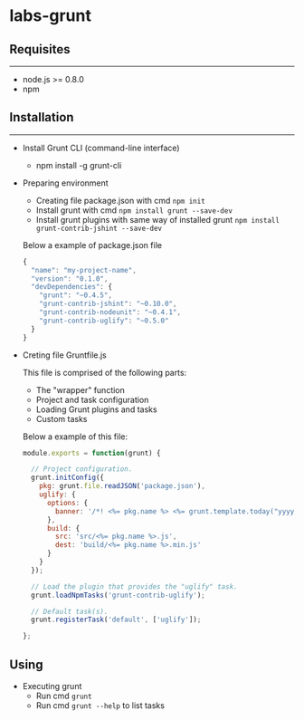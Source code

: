 # labs-grunt

## Requisites
---
- node.js >= 0.8.0
- npm


## Installation
---
* Install Grunt CLI (command-line interface)
  * npm install -g grunt-cli


* Preparing environment
  * Creating file package.json with cmd `npm init`
  * Install grunt with cmd `npm install grunt --save-dev`
  * Install grunt plugins with same way of installed grunt `npm install grunt-contrib-jshint --save-dev`

  Below a example of package.json file
  ```javascript
  {
    "name": "my-project-name",
    "version": "0.1.0",
    "devDependencies": {
      "grunt": "~0.4.5",
      "grunt-contrib-jshint": "~0.10.0",
      "grunt-contrib-nodeunit": "~0.4.1",
      "grunt-contrib-uglify": "~0.5.0"
    }
  }
  ```

* Creting file Gruntfile.js

  This file is comprised of the following parts:

  * The "wrapper" function
  * Project and task configuration
  * Loading Grunt plugins and tasks
  * Custom tasks

  Below a example of this file:

  ```javascript
  module.exports = function(grunt) {

    // Project configuration.
    grunt.initConfig({
      pkg: grunt.file.readJSON('package.json'),
      uglify: {
        options: {
          banner: '/*! <%= pkg.name %> <%= grunt.template.today("yyyy-mm-dd") %> */\n'
        },
        build: {
          src: 'src/<%= pkg.name %>.js',
          dest: 'build/<%= pkg.name %>.min.js'
        }
      }
    });

    // Load the plugin that provides the "uglify" task.
    grunt.loadNpmTasks('grunt-contrib-uglify');

    // Default task(s).
    grunt.registerTask('default', ['uglify']);

  };
  ```

## Using
* Executing grunt
  * Run cmd `grunt`
  * Run cmd `grunt --help` to list tasks
